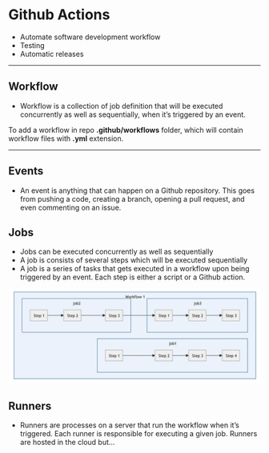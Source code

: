 # Github Actions
- Automate software development workflow
- Testing
- Automatic releases

___
## Workflow
- Workflow is a collection of job definition that will be executed concurrently as well as sequentially, when it’s triggered by an event.

To add a workflow in repo **.github/workflows** folder, which will contain workflow files with **.yml** extension.
___

## Events
- An event is anything that can happen on a Github repository. This goes from pushing a code, creating a branch, opening a pull request, and even commenting on an issue.
 

## Jobs
- Jobs can be executed concurrently as well as sequentially
- A job is consists of several steps which will be executed sequentially
- A job is a series of tasks that gets executed in a workflow upon being triggered by an event. Each step is either a script or a Github action.

![Alt text](assets/githubaction-jobs.webp)

## Runners
- Runners are processes on a server that run the workflow when it’s triggered. Each runner is responsible for executing a given job.
Runners are hosted in the cloud but…

